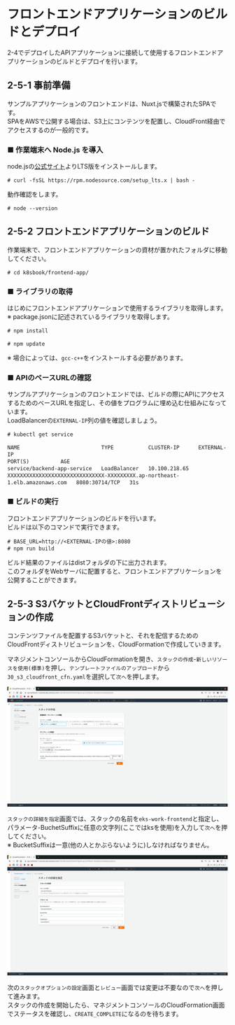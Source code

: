 # フロントエンドアプリケーションのビルドとデプロイ
2-4でデプロイしたAPIアプリケーションに接続して使用するフロントエンドアプリケーションのビルドとデプロイを行います。
## 2-5-1 事前準備
サンプルアプリケーションのフロントエンドは、Nuxt.jsで構築されたSPAです。  
SPAをAWSで公開する場合は、S3上にコンテンツを配置し、CloudFront経由でアクセスするのが一般的です。
### ■ 作業端末へ Node.js を導入
node.jsの[公式サイト](https://github.com/nodesource/distributions)よりLTS版をインストールします。
```
# curl -fsSL https://rpm.nodesource.com/setup_lts.x | bash -
```
動作確認をします。
```
# node --version
```
## 2-5-2 フロントエンドアプリケーションのビルド
作業端末で、フロントエンドアプリケーションの資材が置かれたフォルダに移動してください。
```
# cd k8sbook/frontend-app/
```
### ■ ライブラリの取得
はじめにフロントエンドアプリケーションで使用するライブラリを取得します。  
※ package.jsonに記述されているライブラリを取得します。
```
# npm install
```
```
# npm update
```
※ 場合によっては、`gcc-c++`をインストールする必要があります。
### ■ APIのベースURLの確認
サンプルアプリケーションのフロントエンドでは、ビルドの際にAPIにアクセスするためのベースURLを指定し、その値をプログラムに埋め込む仕組みになっています。  
LoadBalancerの`EXTERNAL-IP`列の値を確認しましょう。
```
# kubectl get service
```
```
NAME                          TYPE           CLUSTER-IP      EXTERNAL-IP                                                                   PORT(S)          AGE
service/backend-app-service   LoadBalancer   10.100.218.65   XXXXXXXXXXXXXXXXXXXXXXXXXXXXXXX-XXXXXXXXX.ap-northeast-1.elb.amazonaws.com   8080:30714/TCP   31s
```
### ■ ビルドの実行
フロントエンドアプリケーションのビルドを行います。  
ビルドは以下のコマンドで実行できます。
```
# BASE_URL=http://<EXTERNAL-IPの値>:8080
# npm run build
```
ビルド結果のファイルはdistフォルダの下に出力されます。  
このフォルダをWebサーバに配置すると、フロントエンドアプリケーションを公開することができます。
## 2-5-3 S3バケットとCloudFrontディストリビューションの作成
コンテンツファイルを配置するS3バケットと、それを配信するためのCloudFrontディストリビューションを、CloudFormationで作成していきます。  
  
マネジメントコンソールからCloudFormationを開き、`スタックの作成`-`新しいリソースを使用(標準)`を押し、`テンプレートファイルのアップロード`から`30_s3_cloudfront_cfn.yaml`を選択して`次へ`を押します。  
  
![Image01](./images/2-5-1.png)
  
`スタックの詳細を指定`画面では、スタックの名前を`eks-work-frontend`と指定し、パラメータ-BuchetSuffixに任意の文字列(ここではksを使用)を入力して`次へ`を押してください。  
※ BucketSuffixは一意(他の人とかぶらないように)しなければなりません。
  
![Image02](./images/2-5-2.png)
  
次の`スタックオプションの設定`画面と`レビュー`画面では変更は不要なので`次へ`を押して進みます。  
スタックの作成を開始したら、マネジメントコンソールのCloudFormation画面でステータスを確認し、`CREATE_COMPLETE`になるのを待ちます。
